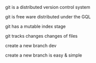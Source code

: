 git is a distributed version control system

git is free ware distributed under the GQL

git has a mutable index stage

git tracks changes changes of files

create a new branch dev

create a new branch is easy & simple 